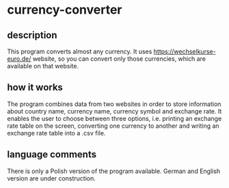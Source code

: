 # currency-converter
## description
This program converts almost any currency. It uses https://wechselkurse-euro.de/ website, so you can convert only those currencies, which are available on that website.
## how it works
The program combines data from two websites in order to store information about country name, currency name, currency symbol and exchange rate. It enables the user to choose between three options, i.e. printing an exchange rate table on the screen, converting one currency to another and writing an exchange rate table into a .csv file.
## language comments
There is only a Polish version of the program available. German and English version are under construction.
